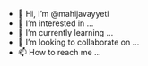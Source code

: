 - 👋 Hi, I’m @mahijavayyeti
- 👀 I’m interested in ...
- 🌱 I’m currently learning ...
- 💞️ I’m looking to collaborate on ...
- 📫 How to reach me ...

<!---
mahijavayyeti/mahijavayyeti is a ✨ special ✨ repository because its `README.md` (this file) appears on your GitHub profile.
You can click the Preview link to take a look at your changes.
--->
